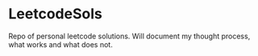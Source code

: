 # LeetcodeSols

Repo of personal leetcode solutions. Will document my thought process, what works and what does not.
